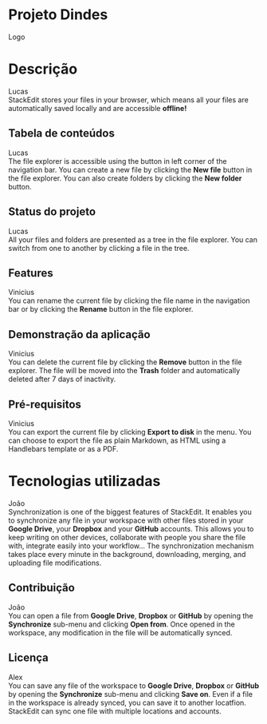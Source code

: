 # Projeto Dindes
Logo


# Descrição
Lucas <br />
StackEdit stores your files in your browser, which means all your files are automatically saved locally and are accessible **offline!**

## Tabela de conteúdos
Lucas  <br />
The file explorer is accessible using the button in left corner of the navigation bar. You can create a new file by clicking the **New file** button in the file explorer. You can also create folders by clicking the **New folder** button.

## Status do projeto
Lucas  <br />
All your files and folders are presented as a tree in the file explorer. You can switch from one to another by clicking a file in the tree.

## Features
Vinicius  <br />
You can rename the current file by clicking the file name in the navigation bar or by clicking the **Rename** button in the file explorer.

## Demonstração da aplicação
Vinicius  <br />
You can delete the current file by clicking the **Remove** button in the file explorer. The file will be moved into the **Trash** folder and automatically deleted after 7 days of inactivity.

## Pré-requisitos
Vinicius  <br />
You can export the current file by clicking **Export to disk** in the menu. You can choose to export the file as plain Markdown, as HTML using a Handlebars template or as a PDF.


# Tecnologias utilizadas
João  <br />
Synchronization is one of the biggest features of StackEdit. It enables you to synchronize any file in your workspace with other files stored in your **Google Drive**, your **Dropbox** and your **GitHub** accounts. This allows you to keep writing on other devices, collaborate with people you share the file with, integrate easily into your workflow... The synchronization mechanism takes place every minute in the background, downloading, merging, and uploading file modifications.



## Contribuição
João  <br />
You can open a file from **Google Drive**, **Dropbox** or **GitHub** by opening the **Synchronize** sub-menu and clicking **Open from**. Once opened in the workspace, any modification in the file will be automatically synced.

## Licença
Alex  <br />
You can save any file of the workspace to **Google Drive**, **Dropbox** or **GitHub** by opening the **Synchronize** sub-menu and clicking **Save on**. Even if a file in the workspace is already synced, you can save it to another locatfion. StackEdit can sync one file with multiple locations and accounts.

